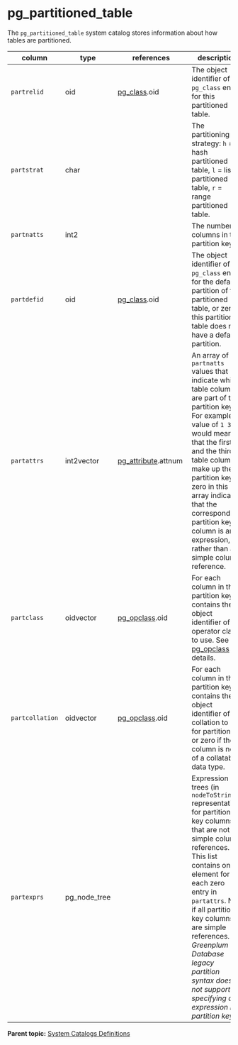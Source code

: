 # pg_partitioned_table

The `pg_partitioned_table` system catalog stores information about how tables are partitioned.

|column|type|references|description|
|------|----|----------|-----------|
|`partrelid`|oid|[pg\_class](pg_class.html).oid|The object identifier of the `pg_class` entry for this partitioned table.|
|`partstrat`|char| | The partitioning strategy: `h` = hash partitioned table, `l` = list partitioned table, `r` = range partitioned table.|
|`partnatts`|int2| |The number of columns in the partition key.|
|`partdefid`|oid|[pg\_class](pg_class.html).oid |The object identifier of the `pg_class` entry for the default partition of this partitioned table, or zero if this partitioned table does not have a default partition.|
|`partattrs`|int2vector|[pg\_attribute](pg_attribute.html).attnum | An array of `partnatts` values that indicate which table columns are part of the partition key. For example, a value of `1 3` would mean that the first and the third table columns make up the partition key. A zero in this array indicates that the corresponding partition key column is an expression, rather than a simple column reference.|
|`partclass`|oidvector|[pg\_opclass](pg_class.html).oid|For each column in the partition key, contains the object identifier of the operator class to use. See [pg_opclass](pg_opclass.html) for details.|
|`partcollation`|oidvector|[pg\_opclass](pg_class.html).oid |For each column in the partition key, contains the object identifier of the collation to use for partitioning, or zero if the column is not of a collatable data type.|
|`partexprs`|pg_node_tree| |Expression trees \(in `nodeToString()` representation\) for partition key columns that are not simple column references. This list contains one element for each zero entry in `partattrs`. Null if all partition key columns are simple references. *Greenplum Database legacy partition syntax does not support specifying an expression in a partition key.* |

**Parent topic:** [System Catalogs Definitions](../system_catalogs/catalog_ref-html.html)


